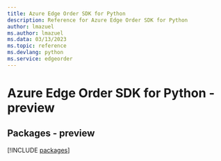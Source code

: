 ```yaml
---
title: Azure Edge Order SDK for Python
description: Reference for Azure Edge Order SDK for Python
author: lmazuel
ms.author: lmazuel
ms.data: 03/13/2023
ms.topic: reference
ms.devlang: python
ms.service: edgeorder
---
```

# Azure Edge Order SDK for Python - preview
## Packages - preview
[!INCLUDE [packages](edge-order-index.md)]